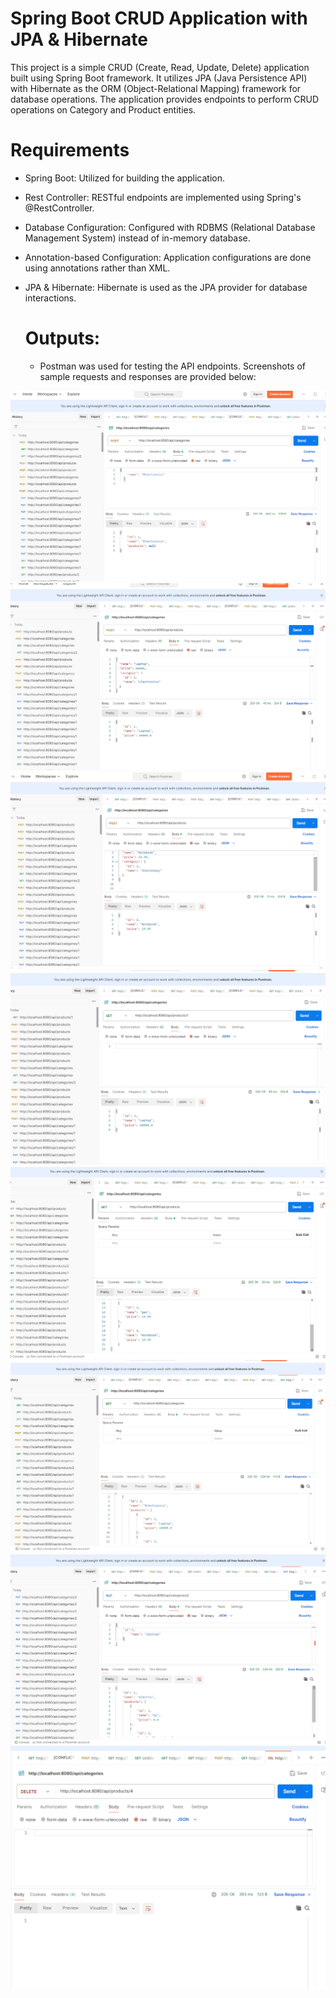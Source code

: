 # Spring Boot CRUD Application with JPA & Hibernate
This project is a simple CRUD (Create, Read, Update, Delete) application built using Spring Boot framework. It utilizes JPA (Java Persistence API) with Hibernate as the ORM (Object-Relational Mapping) framework for database operations. The application provides endpoints to perform CRUD operations on Category and Product entities.

# Requirements
- Spring Boot: Utilized for building the application.
- Rest Controller: RESTful endpoints are implemented using Spring's @RestController.
- Database Configuration: Configured with RDBMS (Relational Database Management System) instead of in-memory database.
- Annotation-based Configuration: Application configurations are done using annotations rather than XML.
- JPA & Hibernate: Hibernate is used as the JPA provider for database interactions.

  # Outputs:
  - Postman was used for testing the API endpoints. Screenshots of sample requests and responses are provided below:
  
![Sample Screenshot](https://github.com/Dishawadne/productManagementSystem/blob/main/outputImages/Output%201%20Post.png)
![Sample Screenshot](https://github.com/Dishawadne/productManagementSystem/blob/main/outputImages/output2%20post.png)
 ![Sample Screenshot](https://github.com/Dishawadne/productManagementSystem/blob/main/outputImages/outout%203%20post.png)
![Sample Screenshot](https://github.com/Dishawadne/productManagementSystem/blob/main/outputImages/output%204%20GetByid.png)
![Sample Screenshot](https://github.com/Dishawadne/productManagementSystem/blob/main/outputImages/output5%20get%20produts.png)
![Sample Screenshot](https://github.com/Dishawadne/productManagementSystem/blob/main/outputImages/output6%20getCategory.png)
![Sample Screenshot](https://github.com/Dishawadne/productManagementSystem/blob/main/outputImages/output7%20delete.png)
![Sample Screenshot](https://github.com/Dishawadne/productManagementSystem/blob/main/outputImages/output%208%20delete2.png)
